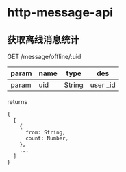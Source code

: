 # http-message-api

## 获取离线消息统计
GET /message/offline/:uid

param|name|type|des
-----|----|----|---
param|uid|String|user _id

returns
```
{
  [
    {
      from: String,
      count: Number,
    },
    ...
  ]
}
```